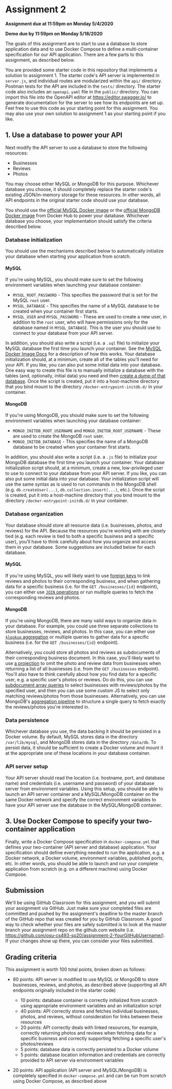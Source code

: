 # Assignment 2

**Assignment due at 11:59pm on Monday 5/4/2020**

**Demo due by 11:59pm on Monday 5/18/2020**

The goals of this assignment are to start to use a database to store application data and to use Docker Compose to define a multi-container specification for our API application.  There are a few parts to this assignment, as described below.

You are provided some starter code in this repository that implements a solution to assignment 1.  The starter code's API server is implemented in `server.js`, and individual routes are modularized within the `api/` directory.  Postman tests for the API are included in the `tests/` directory.  The starter code also includes an `openapi.yaml` file in the `public/` directory.  You can import this file into the OpenAPI editor at https://editor.swagger.io/ to generate documentation for the server to see how its endpoints are set up.  Feel free to use this code as your starting point for this assignment.  You may also use your own solution to assignment 1 as your starting point if you like.

## 1. Use a database to power your API

Next modify the API server to use a database to store the following resources:
  * Businesses
  * Reviews
  * Photos

You may choose either MySQL or MongoDB for this purpose.  Whichever database you choose, it should completely replace the starter code's existing JSON/in-memory storage for these resources.  In other words, all API endpoints in the original starter code should use your database.

You should use the [official MySQL Docker image](https://hub.docker.com/_/mysql/) or the [official MongoDB Docker image](https://hub.docker.com/_/mongo) from Docker Hub to power your database.  Whichever database you choose, your implementation should satisfy the criteria described below.

### Database initialization

You should use the mechanisms described below to automatically initialize your database when starting your application from scratch.

#### MySQL

If you're using MySQL, you should make sure to set the following environment variables when launching your database container:
  * `MYSQL_ROOT_PASSWORD` - This specifies the password that is set for the MySQL `root` user.
  * `MYSQL_DATABASE` - This specifies the name of a MySQL database to be created when your container first starts.
  * `MYSQL_USER` and `MYSQL_PASSWORD` - These are used to create a new user, in addition to the `root` user, who will have permissions only for the database named in `MYSQL_DATABASE`.  This is the user you should use to connect to your database from your API server.

In addition, you should also write a script (i.e. a `.sql` file) to initialize your MySQL database the first time you launch your container.  See the [MySQL Docker Image Docs](https://docs.docker.com/samples/library/mysql/#initializing-a-fresh-instance) for a description of how this works.  Your database initialization should, at a minimum, create all of the tables you'll need for your API.  If you like, you can also put some initial data into your database.  One easy way to create this file is to manually initialize a database with the tables (and, optionally, initial data) you need and then [create a dump of that database](https://docs.docker.com/samples/library/mysql/#creating-database-dumps).  Once the script is created, put it into a host-machine directory that you bind mount to the directory `/docker-entrypoint-initdb.d/` in your container.

#### MongoDB

If you're using MongoDB, you should make sure to set the following environment variables when launching your database container:
  * `MONGO_INITDB_ROOT_USERNAME` and `MONGO_INITDB_ROOT_USERNAME` - These are used to create the MongoDB `root` user.
  * `MONGO_INITDB_DATABASE` - This specifies the name of a MongoDB database to be created when your container first starts.

In addition, you should also write a script (i.e. a `.js` file) to initialize your MongoDB database the first time you launch your container.  Your database initialization script should, at a minimum, create a new, low-privileged user to use to connect to your database from your API server.  If you like, you can also put some initial data into your database.  Your initialization script will use the same syntax as is used to run commands in the MongoDB shell (e.g. `db.createUser(...)`, `db.collection.insert(...)`, etc.).  Once the script is created, put it into a host-machine directory that you bind mount to the directory `/docker-entrypoint-initdb.d/` in your container.

### Database organization

Your database should store all resource data (i.e. businesses, photos, and reviews) for the API.  Because the resources you're working with are closely tied (e.g. each review is tied to both a specific business and a specific user), you'll have to think carefully about how you organize and access them in your database.  Some suggestions are included below for each database.

#### MySQL

If you're using MySQL, you will likely want to use [foreign keys](https://dev.mysql.com/doc/refman/8.0/en/example-foreign-keys.html) to link reviews and photos to their corresponding business, and when gathering data for a specific business (i.e. for the `GET /businesses/{id}` endpoint), you can either use [`JOIN` operations](http://www.mysqltutorial.org/mysql-join/) or run multiple queries to fetch the corresponding reviews and photos.

#### MongoDB

If you're using MongoDB, there are many valid ways to organize data in your database.  For example, you could use three separate collections to store businesses, reviews, and photos.  In this case, you can either use [`$lookup` aggregation](https://docs.mongodb.com/manual/reference/operator/aggregation/lookup/) or multiple queries to gather data for a specific business (i.e. for the `GET /businesses/{id}` endpoint).

Alternatively, you could store all photos and reviews as subdocuments of their corresponding business document.  In this case, you'll likely want to use [a projection](https://docs.mongodb.com/manual/tutorial/project-fields-from-query-results/) to omit the photo and review data from businesses when returning a list of all businesses (i.e. from the `GET /businesses` endpoint).  You'll also have to think carefully about how you find data for a specific user, e.g. a specific user's photos or reviews.  Do do this, you can use [subdocument array queries](https://docs.mongodb.com/manual/tutorial/query-array-of-documents/) to select businesses with reviews/photos by the specified user, and then you can use some custom JS to select only matching reviews/photos from those businesses.  Alternatively, you can use MongoDB's [aggregation pipeline](https://docs.mongodb.com/manual/core/aggregation-pipeline/) to structure a single query to fetch exactly the reviews/photos you're interested in.

### Data persistence

Whichever database you use, the data backing it should be persisted in a Docker volume.  By default, MySQL stores data in the directory `/var/lib/mysql`, and MongoDB stores data in the directory `/data/db`.  To persist data, it should be sufficient to create a Docker volume and mount it at the appropriate one of these locations in your database container.

### API server setup

Your API server should read the location (i.e. hostname, port, and database name) and credentials (i.e. username and password) of your database server from environment variables.  Using this setup, you should be able to launch an API server container and a MySQL/MongoDB container on the same Docker network and specify the correct environment variables to have your API server use the database in the MySQL/MongoDB container.

## 3. Use Docker Compose to specify your two-container application

Finally, write a Docker Compose specification in `docker-compose.yml` that defines your two-container (API server and database) application.  Your specification should define everything needed to run the application, e.g. a Docker network, a Docker volume, environment variables, published ports, etc.  In other words, you should be able to launch and run your complete application from scratch (e.g. on a different machine) using Docker Compose.

## Submission

We'll be using GitHub Classroom for this assignment, and you will submit your assignment via GitHub.  Just make sure your completed files are committed and pushed by the assignment's deadline to the master branch of the GitHub repo that was created for you by GitHub Classroom.  A good way to check whether your files are safely submitted is to look at the master branch your assignment repo on the github.com website (i.e. https://github.com/osu-cs493-sp20/assignment-2-YourGitHubUsername/). If your changes show up there, you can consider your files submitted.

## Grading criteria

This assignment is worth 100 total points, broken down as follows:

* 80 points: API server is modified to use MySQL or MongoDB to store businesses, reviews, and photos, as described above (supporting all API endpoints originally included in the starter code)
  * 10 points: database container is correctly initialized from scratch using appropriate environment variables and an initialization script
  * 40 points: API correctly stores and fetches individual businesses, photos, and reviews, without consideration for links between these resources
  * 20 points: API correctly deals with linked resources, for example, correctly returning photos and reviews when fetching data for a specific business and correctly supporting fetching a specific user's photos/reviews
  * 5 points: database data is correctly persisted to a Docker volume
  * 5 points: database location information and credentials are correctly provided to API server via environment variables

* 20 points: API application (API server and MySQL/MongoDB) is completely specified in `docker-compose.yml` and can be run from scratch using Docker Compose, as described above
